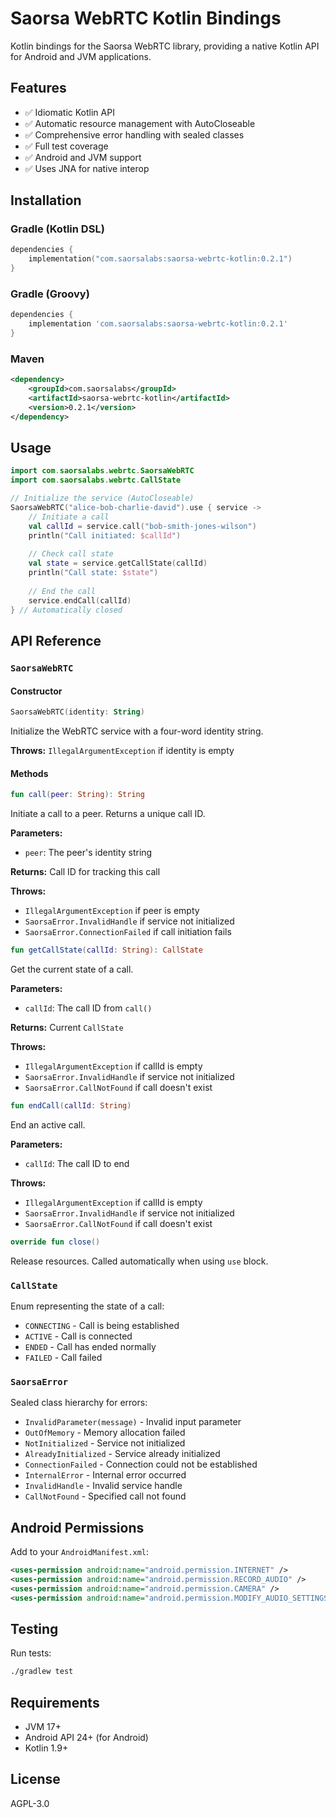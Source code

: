 # Saorsa WebRTC Kotlin Bindings

Kotlin bindings for the Saorsa WebRTC library, providing a native Kotlin API for Android and JVM applications.

## Features

- ✅ Idiomatic Kotlin API
- ✅ Automatic resource management with AutoCloseable
- ✅ Comprehensive error handling with sealed classes
- ✅ Full test coverage
- ✅ Android and JVM support
- ✅ Uses JNA for native interop

## Installation

### Gradle (Kotlin DSL)

```kotlin
dependencies {
    implementation("com.saorsalabs:saorsa-webrtc-kotlin:0.2.1")
}
```

### Gradle (Groovy)

```groovy
dependencies {
    implementation 'com.saorsalabs:saorsa-webrtc-kotlin:0.2.1'
}
```

### Maven

```xml
<dependency>
    <groupId>com.saorsalabs</groupId>
    <artifactId>saorsa-webrtc-kotlin</artifactId>
    <version>0.2.1</version>
</dependency>
```

## Usage

```kotlin
import com.saorsalabs.webrtc.SaorsaWebRTC
import com.saorsalabs.webrtc.CallState

// Initialize the service (AutoCloseable)
SaorsaWebRTC("alice-bob-charlie-david").use { service ->
    // Initiate a call
    val callId = service.call("bob-smith-jones-wilson")
    println("Call initiated: $callId")
    
    // Check call state
    val state = service.getCallState(callId)
    println("Call state: $state")
    
    // End the call
    service.endCall(callId)
} // Automatically closed
```

## API Reference

### `SaorsaWebRTC`

#### Constructor

```kotlin
SaorsaWebRTC(identity: String)
```

Initialize the WebRTC service with a four-word identity string.

**Throws:** `IllegalArgumentException` if identity is empty

#### Methods

```kotlin
fun call(peer: String): String
```

Initiate a call to a peer. Returns a unique call ID.

**Parameters:**
- `peer`: The peer's identity string

**Returns:** Call ID for tracking this call

**Throws:** 
- `IllegalArgumentException` if peer is empty
- `SaorsaError.InvalidHandle` if service not initialized
- `SaorsaError.ConnectionFailed` if call initiation fails

```kotlin
fun getCallState(callId: String): CallState
```

Get the current state of a call.

**Parameters:**
- `callId`: The call ID from `call()`

**Returns:** Current `CallState`

**Throws:** 
- `IllegalArgumentException` if callId is empty
- `SaorsaError.InvalidHandle` if service not initialized
- `SaorsaError.CallNotFound` if call doesn't exist

```kotlin
fun endCall(callId: String)
```

End an active call.

**Parameters:**
- `callId`: The call ID to end

**Throws:** 
- `IllegalArgumentException` if callId is empty
- `SaorsaError.InvalidHandle` if service not initialized
- `SaorsaError.CallNotFound` if call doesn't exist

```kotlin
override fun close()
```

Release resources. Called automatically when using `use` block.

### `CallState`

Enum representing the state of a call:

- `CONNECTING` - Call is being established
- `ACTIVE` - Call is connected
- `ENDED` - Call has ended normally
- `FAILED` - Call failed

### `SaorsaError`

Sealed class hierarchy for errors:

- `InvalidParameter(message)` - Invalid input parameter
- `OutOfMemory` - Memory allocation failed
- `NotInitialized` - Service not initialized
- `AlreadyInitialized` - Service already initialized
- `ConnectionFailed` - Connection could not be established
- `InternalError` - Internal error occurred
- `InvalidHandle` - Invalid service handle
- `CallNotFound` - Specified call not found

## Android Permissions

Add to your `AndroidManifest.xml`:

```xml
<uses-permission android:name="android.permission.INTERNET" />
<uses-permission android:name="android.permission.RECORD_AUDIO" />
<uses-permission android:name="android.permission.CAMERA" />
<uses-permission android:name="android.permission.MODIFY_AUDIO_SETTINGS" />
```

## Testing

Run tests:

```bash
./gradlew test
```

## Requirements

- JVM 17+
- Android API 24+ (for Android)
- Kotlin 1.9+

## License

AGPL-3.0
